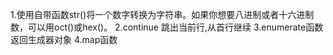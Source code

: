 1.使用自带函数str()将一个数字转换为字符串。如果你想要八进制或者十六进制数，可以用oct()或hex()。
2.continue 跳出当前行,从首行继续
3.enumerate函数返回生成器对象
4.map函数